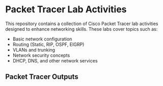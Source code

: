 # Packet Tracer Lab Activities

This repository contains a collection of Cisco Packet Tracer lab activities designed to enhance networking skills. These labs cover topics such as:

- Basic network configuration
- Routing (Static, RIP, OSPF, EIGRP)
- VLANs and trunking
- Network security concepts
- DHCP, DNS, and other network services

## Packet Tracer Outputs